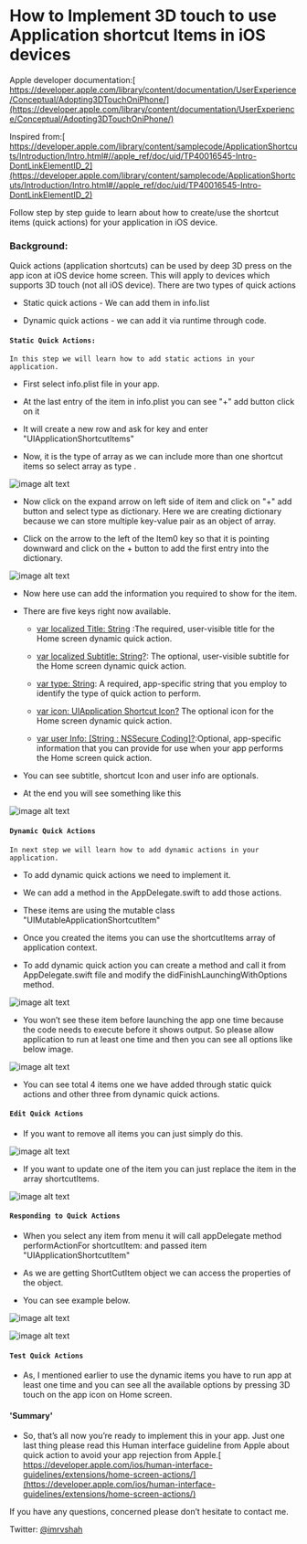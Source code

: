 # How to Implement 3D touch to use Application shortcut Items in iOS devices
Apple developer documentation:[ https://developer.apple.com/library/content/documentation/UserExperience/Conceptual/Adopting3DTouchOniPhone/](https://developer.apple.com/library/content/documentation/UserExperience/Conceptual/Adopting3DTouchOniPhone/)

Inspired from:[ https://developer.apple.com/library/content/samplecode/ApplicationShortcuts/Introduction/Intro.html#//apple_ref/doc/uid/TP40016545-Intro-DontLinkElementID_2](https://developer.apple.com/library/content/samplecode/ApplicationShortcuts/Introduction/Intro.html#//apple_ref/doc/uid/TP40016545-Intro-DontLinkElementID_2)

Follow step by step guide to learn about how to create/use the shortcut items (quick actions) for your application in iOS device.

### Background:
Quick actions (application shortcuts) can be used by deep 3D press on the app icon at iOS device home screen. This will apply to devices which supports 3D touch (not all iOS device). 
There are two types of quick actions 

* Static quick actions - We can add them in info.list

* Dynamic quick actions - we can add it via runtime through code. 

#### `Static Quick Actions:`

	In this step we will learn how to add static actions in your application.

* First select info.plist file in your app. 

* At the last entry of the item in info.plist you can see  "+" add button click on it 

* It will create a new row and ask for key and enter "UIApplicationShortcutItems" 

* Now, it is the type of array as we can include more than one shortcut items so select array as type .


![image alt text](image_0.png)


* Now click on the expand arrow on left side of item and click on "+" add button and select type as dictionary. Here we are creating dictionary because we can store multiple key-value pair as an object of array. 

* Click on the arrow to the left of the Item0 key so that it is pointing downward and click on the + button to add the first entry into the dictionary. 


![image alt text](image_1.png)


* Now here use can add the information  you required to show for the item. 

* There are five keys right now available. 

    * [var localized Title: String](https://developer.apple.com/reference/uikit/uiapplicationshortcutitem/1623354-localizedtitle) :The required, user-visible title for the Home screen dynamic quick action.

    * [var localized Subtitle: String?](https://developer.apple.com/reference/uikit/uiapplicationshortcutitem/1623376-localizedsubtitle): The optional, user-visible subtitle for the Home screen dynamic quick action.

    * [var type: String](https://developer.apple.com/reference/uikit/uiapplicationshortcutitem/1623382-type):  A required, app-specific string that you employ to identify the type of quick action to perform.

    * [var icon: UIApplication Shortcut Icon?](https://developer.apple.com/reference/uikit/uiapplicationshortcutitem/1623352-icon) The optional icon for the Home screen dynamic quick action.

    * [var user Info: [String : NSSecure Coding]?](https://developer.apple.com/reference/uikit/uiapplicationshortcutitem/1623370-userinfo):Optional, app-specific information that you can provide for use when your app performs the Home screen quick action.

* You can see subtitle, shortcut Icon and user info are optionals. 

* At the end you will see something like this 


![image alt text](image_2.png)


#### `Dynamic Quick Actions`

	In next step we will learn how to add dynamic actions in your application.

* To add dynamic quick actions we need to implement it. 

* We can add a method in the AppDelegate.swift to add those actions. 

* These items are using the mutable class "UIMutableApplicationShortcutItem" 

* Once you created the items you can use the shortcutItems array of application context. 

* To add dynamic quick action you can create a method and call it from AppDelegate.swift file and modify the didFinishLaunchingWithOptions method.


![image alt text](image_3.png)


* You won’t see these item before launching the app one time because the code needs to execute before it shows output. So please allow application to run at least one time and then you can see all options like below image. 


![image alt text](image_4.png)


* You can see total 4 items one we have added through static quick actions and other three from dynamic quick actions. 

#### `Edit Quick Actions`

* If you want to remove all items you can just simply do this. 


![image alt text](image_5.png)


* If you want to update one of the item you can just replace the item in the array shortcutItems. 


![image alt text](image_6.png)


#### `Responding to Quick Actions`

* When you select any item from menu it will call appDelegate method performActionFor shortcutItem:   and passed item "UIApplicationShortcutItem"

* As we are getting ShortCutItem object we can access the properties of the object. 

* You can see example below. 


![image alt text](image_7.png)



![image alt text](image_8.png)


#### `Test Quick Actions`

* As, I mentioned earlier to use the dynamic items you have to run app at least one time and you can see all the available options by pressing 3D touch on the app icon on Home screen. 

#### 'Summary'

* So, that’s all now you’re ready to implement this in your app. Just one last thing please read this Human interface guideline from Apple about quick action to avoid your app rejection from Apple.[ https://developer.apple.com/ios/human-interface-guidelines/extensions/home-screen-actions/](https://developer.apple.com/ios/human-interface-guidelines/extensions/home-screen-actions/)


If you have any questions, concerned please don’t hesitate to contact me.

Twitter: [@imrvshah](https://www.twitter.com/imrvshah)
